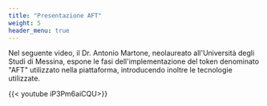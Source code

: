 ```yaml
---
title: "Presentazione AFT"
weight: 5
header_menu: true
---
```


Nel seguente video, il Dr. Antonio Martone, neolaureato all'Università degli Studi di Messina, espone le fasi dell'implementazione del token denominato "AFT" utilizzato nella piattaforma, introducendo inoltre le tecnologie utilizzate.

{{< youtube iP3Pm6aiCQU>}}

